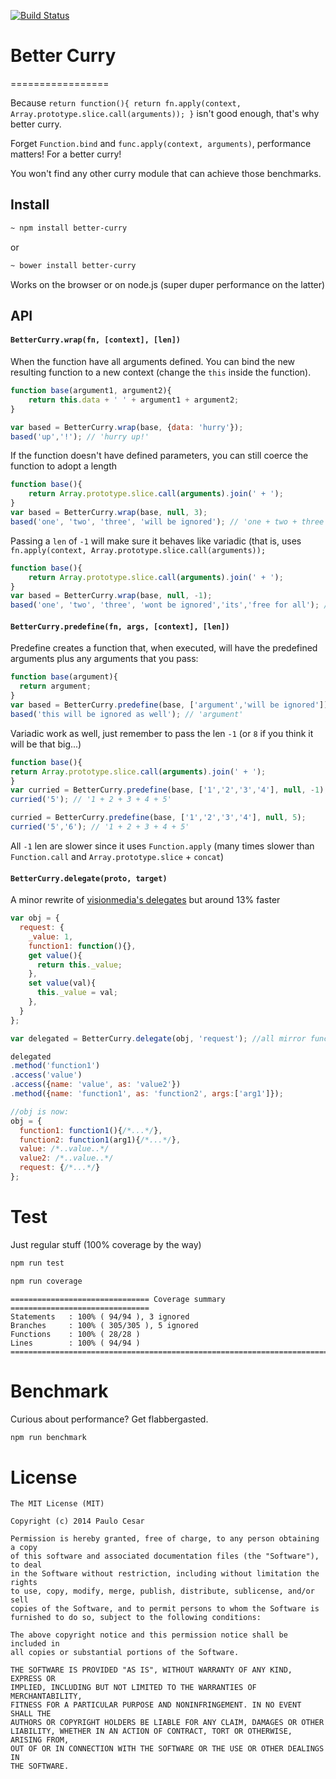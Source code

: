 [![Build Status](https://travis-ci.org/pocesar/js-bettercurry.png?branch=master)](https://travis-ci.org/pocesar/js-bettercurry?branch=master)

# Better Curry
=================

Because `return function(){ return fn.apply(context, Array.prototype.slice.call(arguments)); }` isn't good enough, that's why better curry.

Forget `Function.bind` and `func.apply(context, arguments)`, performance matters! For a better curry!

You won't find any other curry module that can achieve those benchmarks.

## Install

```bash
~ npm install better-curry
```

or

```bash
~ bower install better-curry
```

Works on the browser or on node.js (super duper performance on the latter)

## API

#### `BetterCurry.wrap(fn, [context], [len])`

When the function have all arguments defined.
You can bind the new resulting function to a new context (change the `this` inside the function).

```js
function base(argument1, argument2){
    return this.data + ' ' + argument1 + argument2;
}

var based = BetterCurry.wrap(base, {data: 'hurry'});
based('up','!'); // 'hurry up!'
```

If the function doesn't have defined parameters, you can still coerce
the function to adopt a length

```js
function base(){
    return Array.prototype.slice.call(arguments).join(' + ');
}
var based = BetterCurry.wrap(base, null, 3);
based('one', 'two', 'three', 'will be ignored'); // 'one + two + three'
```

Passing a `len` of `-1` will make sure it behaves like variadic (that is, uses `fn.apply(context, Array.prototype.slice.call(arguments));`

```js
function base(){
    return Array.prototype.slice.call(arguments).join(' + ');
}
var based = BetterCurry.wrap(base, null, -1);
based('one', 'two', 'three', 'wont be ignored','its','free for all'); // 'one + two + three + wont be ignored + its + free for all'
```

#### `BetterCurry.predefine(fn, args, [context], [len])`

Predefine creates a function that, when executed, will have the
predefined arguments plus any arguments that you pass:

```js
function base(argument){
  return argument;
}
var based = BetterCurry.predefine(base, ['argument','will be ignored']);
based('this will be ignored as well'); // 'argument'
```

Variadic work as well, just remember to pass the len `-1` (or `8` if you think it will be that big...)

```js
function base(){
return Array.prototype.slice.call(arguments).join(' + ');
}
var curried = BetterCurry.predefine(base, ['1','2','3','4'], null, -1);
curried('5'); // '1 + 2 + 3 + 4 + 5'

curried = BetterCurry.predefine(base, ['1','2','3','4'], null, 5);
curried('5','6'); // '1 + 2 + 3 + 4 + 5'
```

All `-1` len are slower since it uses `Function.apply` (many times slower than `Function.call` and `Array.prototype.slice` + `concat`)

#### `BetterCurry.delegate(proto, target)`

A minor rewrite of [visionmedia's delegates](https://github.com/visionmedia/node-delegates) but around 13% faster

```js
var obj = {
  request: {
    _value: 1,
    function1: function(){},
    get value(){
      return this._value;
    },
    set value(val){
      this._value = val;
    },
  }
};

var delegated = BetterCurry.delegate(obj, 'request'); //all mirror functions from obj will reflect to obj.request with the same context

delegated
.method('function1')
.access('value')
.access({name: 'value', as: 'value2'})
.method({name: 'function1', as: 'function2', args:['arg1']});

//obj is now:
obj = {
  function1: function1(){/*...*/},
  function2: function1(arg1){/*...*/},
  value: /*..value..*/
  value2: /*..value..*/
  request: {/*...*/}
};
```

# Test

Just regular stuff (100% coverage by the way)

```bash
npm run test
```

```bash
npm run coverage
```

```
=============================== Coverage summary ===============================
Statements   : 100% ( 94/94 ), 3 ignored
Branches     : 100% ( 305/305 ), 5 ignored
Functions    : 100% ( 28/28 )
Lines        : 100% ( 94/94 )
================================================================================
```

# Benchmark

Curious about performance? Get flabbergasted.

```bash
npm run benchmark
```

# License

```
The MIT License (MIT)

Copyright (c) 2014 Paulo Cesar

Permission is hereby granted, free of charge, to any person obtaining a copy
of this software and associated documentation files (the "Software"), to deal
in the Software without restriction, including without limitation the rights
to use, copy, modify, merge, publish, distribute, sublicense, and/or sell
copies of the Software, and to permit persons to whom the Software is
furnished to do so, subject to the following conditions:

The above copyright notice and this permission notice shall be included in
all copies or substantial portions of the Software.

THE SOFTWARE IS PROVIDED "AS IS", WITHOUT WARRANTY OF ANY KIND, EXPRESS OR
IMPLIED, INCLUDING BUT NOT LIMITED TO THE WARRANTIES OF MERCHANTABILITY,
FITNESS FOR A PARTICULAR PURPOSE AND NONINFRINGEMENT. IN NO EVENT SHALL THE
AUTHORS OR COPYRIGHT HOLDERS BE LIABLE FOR ANY CLAIM, DAMAGES OR OTHER
LIABILITY, WHETHER IN AN ACTION OF CONTRACT, TORT OR OTHERWISE, ARISING FROM,
OUT OF OR IN CONNECTION WITH THE SOFTWARE OR THE USE OR OTHER DEALINGS IN
THE SOFTWARE.
```